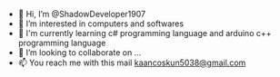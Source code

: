 - 👋 Hi, I’m @ShadowDeveloper1907
- 👀 I’m interested in computers and softwares
- 🌱 I'm currently learning c# programming language and arduino c++ programming language
- 💞️ I’m looking to collaborate on ...
- 📫 You reach me with this mail kaancoskun5038@gmail.com 

<!---
ShadowDeveloper1907/ShadowDeveloper1907 is a ✨ special ✨ repository because its `README.md` (this file) appears on your GitHub profile.
You can click the Preview link to take a look at your changes.
--->
